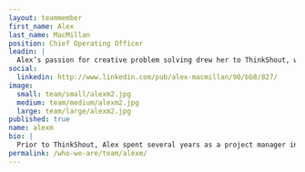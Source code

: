 ```yaml
---
layout: teammember
first_name: Alex
last_name: MacMillan
position: Chief Operating Officer
leadin: |
  Alex’s passion for creative problem solving drew her to ThinkShout, where she navigates complex projects while supporting clients working to make the world a better place. She also really likes food, and since the ThinkShout team really likes food, she figured she’d be a great fit.
social:
  linkedin: http://www.linkedin.com/pub/alex-macmillan/90/bb8/827/
image:
  small: team/small/alexm2.jpg
  medium: team/medium/alexm2.jpg
  large: team/large/alexm2.jpg
published: true
name: alexm
bio: |
  Prior to ThinkShout, Alex spent several years as a project manager in the health care industry, overseeing several large web development projects centered around providing the public with health care resources online. Through this work, she learned the power of the Internet as a tool for making social change. Alex studied psychology at University of Oregon, specifically empathy, motivation, and decision-making. Her insight into the human thought process allows her to evaluate problems from multiple viewpoints. When Alex isn’t managing her many projects, she’s at her house, playing the never-ending game of home improvement.
permalink: /who-we-are/team/alexm/
---
```

